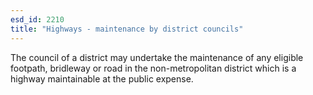 ```yaml
---
esd_id: 2210
title: "Highways - maintenance by district councils"
---
```


The council of a district may undertake the maintenance of any eligible footpath, bridleway or road in the non-metropolitan district which is a highway maintainable at the public expense.

